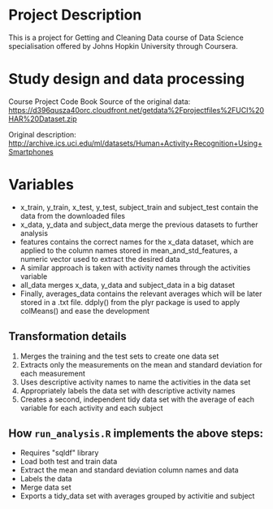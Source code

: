 # Project Description

This is a project for Getting and Cleaning Data course of Data Science specialisation offered by Johns Hopkin University through Coursera.

# Study design and data processing

Course Project Code Book
Source of the original data: https://d396qusza40orc.cloudfront.net/getdata%2Fprojectfiles%2FUCI%20HAR%20Dataset.zip

Original description: http://archive.ics.uci.edu/ml/datasets/Human+Activity+Recognition+Using+Smartphones

# Variables

- x_train, y_train, x_test, y_test, subject_train and subject_test contain the data from the downloaded files
- x_data, y_data and subject_data merge the previous datasets to further analysis
- features contains the correct names for the x_data dataset, which are applied to the column names stored in mean_and_std_features, a numeric vector used to extract the desired data
- A similar approach is taken with activity names through the activities variable
- all_data merges x_data, y_data and subject_data in a big dataset
- Finally, averages_data contains the relevant averages which will be later stored in a .txt file. ddply() from the plyr package is used to apply colMeans() and ease the development

## Transformation details

1. Merges the training and the test sets to create one data set
2. Extracts only the measurements on the mean and standard deviation for each measurement
3. Uses descriptive activity names to name the activities in the data set
4. Appropriately labels the data set with descriptive activity names
5. Creates a second, independent tidy data set with the average of each variable for each activity and each subject

## How ```run_analysis.R``` implements the above steps:

* Requires "sqldf" library
* Load both test and train data
* Extract the mean and standard deviation column names and data
* Labels the data
* Merge data set
* Exports a tidy_data set with averages grouped by activitie and subject
